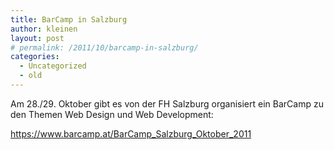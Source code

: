 ```yaml
---
title: BarCamp in Salzburg
author: kleinen
layout: post
# permalink: /2011/10/barcamp-in-salzburg/
categories:
  - Uncategorized
  - old
---
```

Am 28./29. Oktober gibt es von der FH Salzburg organisiert ein BarCamp zu den Themen Web Design und Web Development:

<a href="https://www.barcamp.at/BarCamp_Salzburg_Oktober_2011" rel="nofollow">https://www.barcamp.at/BarCamp_Salzburg_Oktober_2011</a>

